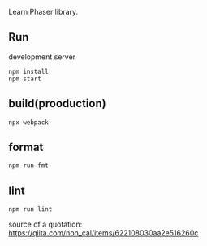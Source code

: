Learn Phaser library.

## Run
development server
```
npm install
npm start
```

## build(prooduction)
```
npx webpack
```

## format
```
npm run fmt
```

## lint
```
npm run lint
```

source of a quotation: https://qiita.com/non_cal/items/622108030aa2e516260c
